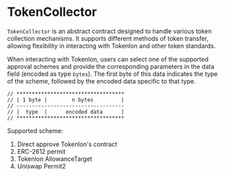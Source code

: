 # TokenCollector

`TokenCollector` is an abstract contract designed to handle various token collection mechanisms. It supports different methods of token transfer, allowing flexibility in interacting with Tokenlon and other token standards.

When interacting with Tokenlon, users can select one of the supported approval schemes and provide the corresponding parameters in the data field (encoded as type `bytes`). The first byte of this data indicates the type of the scheme, followed by the encoded data specific to that type.

```
// ***********************************
// | 1 byte |        n bytes         |
// -----------------------------------
// |  type  |      encoded data      |
// ***********************************
```

Supported scheme:

1. Direct approve Tokenlon's contract
2. ERC-2612 permit
3. Tokenlon AllowanceTarget
4. Uniswap Permit2
